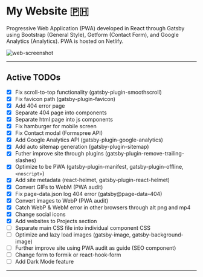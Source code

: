 # My Website :philippines:

Progressive Web Application (PWA) developed in React through Gatsby using Bootstrap (General Style), Getform (Contact Form), and Google Analytics (Analytics). PWA is hosted on Netlify.

![web-screenshot](https://user-images.githubusercontent.com/50670255/76829155-e03f0c00-67f8-11ea-86b9-5cadafab7b63.png)

---

## Active TODOs

- [x] Fix scroll-to-top functionality (gatsby-plugin-smoothscroll)
- [x] Fix favicon path (gatsby-plugin-favicon)
- [x] Add 404 error page
- [x] Separate 404 page into components
- [x] Separate html page into js components
- [x] Fix hamburger for mobile screen
- [x] Fix Contact modal (Formspree API)
- [x] Add Google Analytics API (gatsby-plugin-google-analytics)
- [x] Add auto sitemap generation (gatsby-plugin-sitemap)
- [x] Futher improve site through plugins (gatsby-plugin-remove-trailing-slashes)
- [x] Optimize to be PWA (gatsby-plugin-manifest, gatsby-plugin-offline, `<noscript>`)
- [x] Add site metadata (react-helmet, gatsby-plugin-react-helmet)
- [x] Convert GIFs to WebM (PWA audit)
- [x] Fix page-data.json log 404 error (gatsby@page-data-404)
- [x] Convert images to WebP (PWA audit)
- [x] Catch WebP & WebM error in other browsers through alt png and mp4
- [x] Change social icons
- [x] Add websites to Projects section
- [ ] Separate main CSS file into individual component CSS
- [ ] Optimize and lazy load images (gatsby-image, gatsby-background-image)
- [ ] Further improve site using PWA audit as guide (SEO component)
- [ ] Change form to formik or react-hook-form
- [ ] Add Dark Mode feature

---
